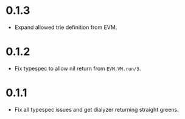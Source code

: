 # 0.1.3
* Expand allowed trie definition from EVM.
# 0.1.2
* Fix typespec to allow nil return from `EVM.VM.run/3`.
# 0.1.1
* Fix all typespec issues and get dialyzer returning straight greens.